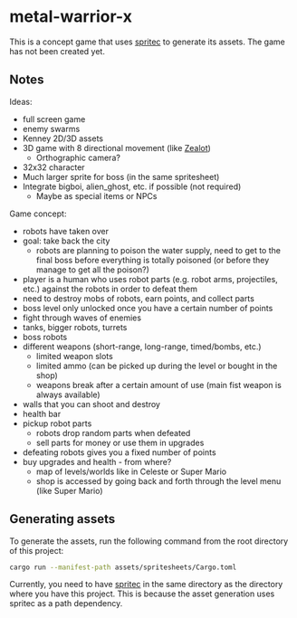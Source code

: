 # metal-warrior-x

This is a concept game that uses [spritec] to generate its assets. The game has
not been created yet.

## Notes

Ideas:

* full screen game
* enemy swarms
* Kenney 2D/3D assets
* 3D game with 8 directional movement (like [Zealot](https://primecut.games/zealot))
   * Orthographic camera?
* 32x32 character
* Much larger sprite for boss (in the same spritesheet)
* Integrate bigboi, alien_ghost, etc. if possible (not required)
   * Maybe as special items or NPCs

Game concept:

* robots have taken over
* goal: take back the city
    * robots are planning to poison the water supply, need to get to the final boss before everything is totally poisoned (or before they manage to get all the poison?)
* player is a human who uses robot parts (e.g. robot arms, projectiles, etc.) against the robots in order to defeat them
* need to destroy mobs of robots, earn points, and collect parts
* boss level only unlocked once you have a certain number of points
* fight through waves of enemies
* tanks, bigger robots, turrets
* boss robots
* different weapons (short-range, long-range, timed/bombs, etc.)
    * limited weapon slots
    * limited ammo (can be picked up during the level or bought in the shop)
    * weapons break after a certain amount of use (main fist weapon is always available)
* walls that you can shoot and destroy
* health bar
* pickup robot parts
    * robots drop random parts when defeated
    * sell parts for money or use them in upgrades
* defeating robots gives you a fixed number of points
* buy upgrades and health - from where?
    * map of levels/worlds like in Celeste or Super Mario
    * shop is accessed by going back and forth through the level menu (like Super Mario)

## Generating assets

To generate the assets, run the following command from the root directory of
this project:

```bash
cargo run --manifest-path assets/spritesheets/Cargo.toml
```

Currently, you need to have [spritec] in the same directory as the directory
where you have this project. This is because the asset generation uses spritec
as a path dependency.

[spritec]: https://github.com/ProtoArt/spritec
